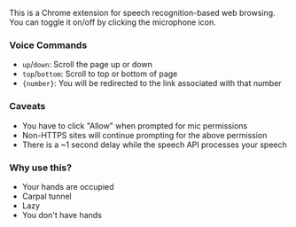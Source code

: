 This is a Chrome extension for speech recognition-based web browsing. You can toggle it on/off by clicking the microphone icon.

### Voice Commands
- `up`/`down`: Scroll the page up or down
- `top`/`bottom`: Scroll to top or bottom of page
- `{number}`: You will be redirected to the link associated with that number

### Caveats
- You have to click "Allow" when prompted for mic permissions
- Non-HTTPS sites will continue prompting for the above permission
- There is a ~1 second delay while the speech API processes your speech

### Why use this?
- Your hands are occupied
- Carpal tunnel
- Lazy
- You don't have hands
